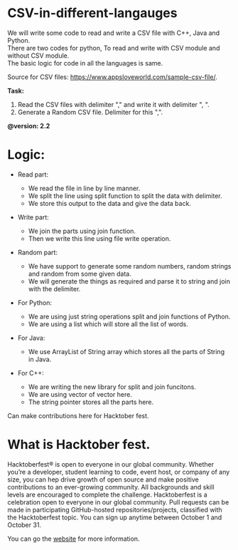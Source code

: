# CSV-in-different-langauges
We will write some code to read and write a CSV file with C++, Java and Python.<br/>
There are two codes for python, To read and write with CSV module and without CSV module.<br/> 
The basic logic for code in all the languages is same. <br/>

Source for CSV files: https://www.appsloveworld.com/sample-csv-file/.

<b>Task:</b> 
1. Read the CSV files with delimiter "," and write it with delimiter ", ".
2. Generate a Random CSV file. Delimiter for this ",".

<b>@version: 2.2</b>

# Logic:
- Read part:
  - We read the file in line by line manner. 
  - We split the line using split function to split the data with delimiter. 
  - We store this output to the data and give the data back.

- Write part:
  - We join the parts using join function. 
  - Then we write this line using file write operation. 

- Random part:
    - We have support to generate some random numbers, random strings and random from some given data. 
    - We will generate the things as required and parse it to string and join with the delimiter. 

- For Python: 
  - We are using just string operations split and join functions of Python. 
  - We are using a list which will store all the list of words. 

- For Java:
  - We use ArrayList of String array which stores all the parts of String in Java. 

- For C++:
  - We are writing the new library for split and join funcitons. 
  - We are using vector of vector<String> here. 
  - The string pointer stores all the parts here. 

Can make contributions here for Hacktober fest.

# What is Hacktober fest.

Hacktoberfest® is open to everyone in our global community. Whether you’re a developer, student learning to code, event host, or company of any size, you can hep drive growth of open source and make positive contributions to an ever-growing community. All backgrounds and skill levels are encouraged to complete the challenge.
Hacktoberfest is a celebration open to everyone in our global community.
Pull requests can be made in participating GitHub-hosted repositories/projects, classified with the Hacktoberfest topic.
You can sign up anytime between October 1 and October 31.

You can go the [website](https://hacktoberfest.digitalocean.com/) for more information. 

